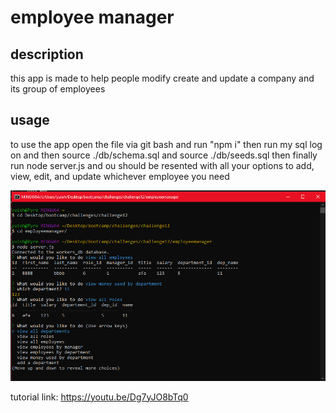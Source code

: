 # employee manager
  ## description 
  this app is made to help people modify create and update a company and its group of employees
  ## usage 
  to use the app open the file via git bash and run "npm i" then run my sql log on and then source ./db/schema.sql and source ./db/seeds.sql then finally run node server.js and ou should be resented with all your options to add, view, edit, and update whichever employee you need
  
  ![photo of log of the menu of the app](./db/Capture.PNG)


  tutorial link:
  https://youtu.be/Dg7yJO8bTq0
